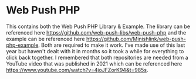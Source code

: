 # Web Push PHP 
 This contains both the Web Push PHP Library & Example.  The library can be referenced here https://github.com/web-push-libs/web-push-php and the example can be referenced here https://github.com/Minishlink/web-push-php-example. Both are required to make it work. I've made use of this last year but haven't dealt with it in months so it took a while for everything to click back together. I remembered that both repositories are needed from a YouTube video that was published in 2021 which can be referenced here https://www.youtube.com/watch?v=4joJFZorK94&t=985s.
